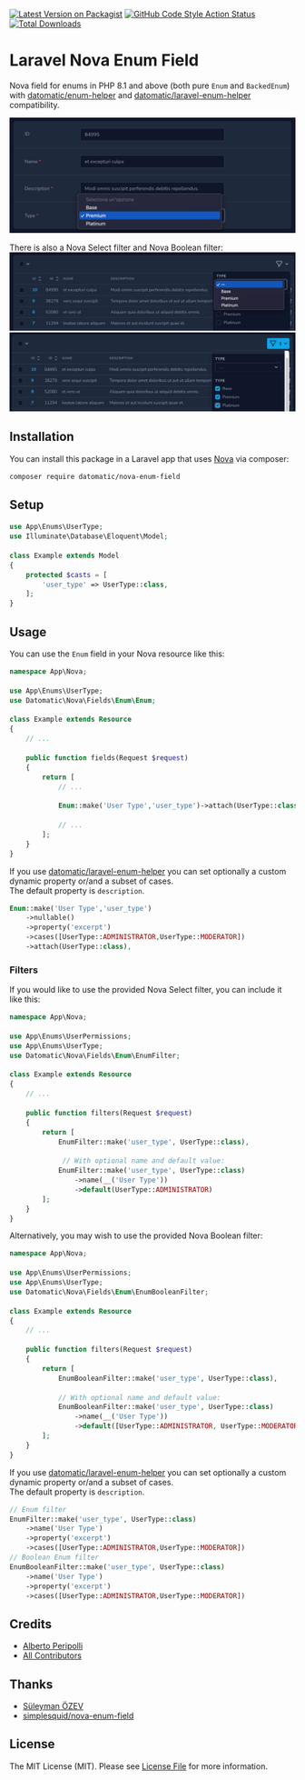 [![Latest Version on Packagist](https://img.shields.io/packagist/v/datomatic/nova-enum-field.svg?style=for-the-badge)](https://packagist.org/packages/datomatic/nova-enum-field)
[![GitHub Code Style Action Status](https://img.shields.io/github/actions/workflow/status/datomatic/nova-enum-field/php-cs-fixer.yml?label=code%20style&color=5FE8B3&style=for-the-badge)](https://github.com/datomatic/nova-enum-field/actions/workflows/php-cs-fixer.yml)
[![Total Downloads](https://img.shields.io/packagist/dt/datomatic/nova-enum-field.svg?style=for-the-badge)](https://packagist.org/packages/datomatic/nova-enum-field)
# Laravel Nova Enum Field

Nova field for enums in PHP 8.1 and above (both pure `Enum` and `BackedEnum`) with [datomatic/enum-helper](https://github.com/datomatic/enum-helper) and [datomatic/laravel-enum-helper](https://github.com/datomatic/laravel-enum-helper) compatibility.  

![Select field on form](branding/select-field.png)

There is also a Nova Select filter and Nova Boolean filter:
![Select filter](branding/select-filter.png)
![Boolean filter](branding/boolean-filter.png)

## Installation

You can install this package in a Laravel app that uses [Nova](https://nova.laravel.com) via composer:

```bash
composer require datomatic/nova-enum-field
```

## Setup

```php
use App\Enums\UserType;
use Illuminate\Database\Eloquent\Model;

class Example extends Model
{
    protected $casts = [
        'user_type' => UserType::class,
    ];
}
```

## Usage

You can use the `Enum` field in your Nova resource like this:

```php
namespace App\Nova;

use App\Enums\UserType;
use Datomatic\Nova\Fields\Enum\Enum;

class Example extends Resource
{
    // ...

    public function fields(Request $request)
    {
        return [
            // ...

            Enum::make('User Type','user_type')->attach(UserType::class),

            // ...
        ];
    }
}
```

If you use [datomatic/laravel-enum-helper](https://github.com/datomatic/laravel-enum-helper) you can set optionally a custom dynamic property or/and a subset of cases.  
The default property is `description`.
```php
Enum::make('User Type','user_type')
    ->nullable()
    ->property('excerpt')
    ->cases([UserType::ADMINISTRATOR,UserType::MODERATOR])
    ->attach(UserType::class),
```

### Filters

If you would like to use the provided Nova Select filter, you can include it like this:

```php
namespace App\Nova;

use App\Enums\UserPermissions;
use App\Enums\UserType;
use Datomatic\Nova\Fields\Enum\EnumFilter;

class Example extends Resource
{
    // ...

    public function filters(Request $request)
    {
        return [
            EnumFilter::make('user_type', UserType::class),
                
             // With optional name and default value:
            EnumFilter::make('user_type', UserType::class)
                ->name(__('User Type'))
                ->default(UserType::ADMINISTRATOR)
        ];
    }
}
```

Alternatively, you may wish to use the provided Nova Boolean filter:

```php
namespace App\Nova;

use App\Enums\UserPermissions;
use App\Enums\UserType;
use Datomatic\Nova\Fields\Enum\EnumBooleanFilter;

class Example extends Resource
{
    // ...

    public function filters(Request $request)
    {
        return [
            EnumBooleanFilter::make('user_type', UserType::class),
                
            // With optional name and default value:
            EnumBooleanFilter::make('user_type', UserType::class)
                ->name(__('User Type'))
                ->default([UserType::ADMINISTRATOR, UserType::MODERATOR])
        ];
    }
}
```

If you use [datomatic/laravel-enum-helper](https://github.com/datomatic/laravel-enum-helper) you can set optionally a custom dynamic property or/and a subset of cases.  
The default property is `description`.
```php
// Enum filter
EnumFilter::make('user_type', UserType::class)
    ->name('User Type')
    ->property('excerpt')
    ->cases([UserType::ADMINISTRATOR,UserType::MODERATOR])
// Boolean Enum filter
EnumBooleanFilter::make('user_type', UserType::class)
    ->name('User Type')
    ->property('excerpt')
    ->cases([UserType::ADMINISTRATOR,UserType::MODERATOR])
```

## Credits
- [Alberto Peripolli](https://github.com/trippo)
- [All Contributors](../../contributors)

## Thanks
- [Süleyman ÖZEV](https://github.com/suleymanozev)
- [simplesquid/nova-enum-field](https://github.com/simplesquid/nova-enum-field)

## License

The MIT License (MIT). Please see [License File](LICENSE.txt) for more information.
